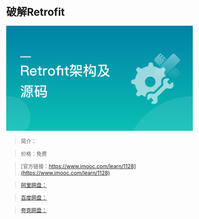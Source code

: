 # 破解Retrofit

![img](../../assets/5fe4430a0001002005400304.jpg)

> 简介：

> 价格：免费

> [官方链接：https://www.imooc.com/learn/1128](https://www.imooc.com/learn/1128)

> [阿里网盘：]()

> [百度网盘：]()

> [夸克网盘：]()
